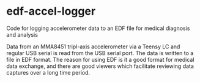 # edf-accel-logger
Code for logging accelerometer data to an EDF file for medical diagnosis and analysis

Data from an MMA8451 tripl-axis accelerometer via a Teensy LC and regular USB serial is read from the USB serial port. The data is written to a file in EDF format. The reason for using EDF is it a good format for medical data exchange, and there are good viewers which facilitate reviewing data captures over a long time period.
